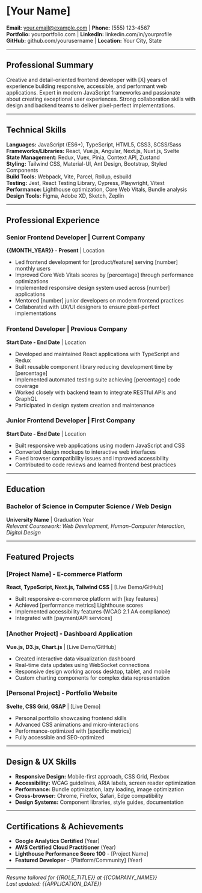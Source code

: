 # [Your Name]

**Email:** your.email@example.com | **Phone:** (555) 123-4567  
**Portfolio:** yourportfolio.com | **LinkedIn:** linkedin.com/in/yourprofile  
**GitHub:** github.com/yourusername | **Location:** Your City, State

---

## Professional Summary

Creative and detail-oriented frontend developer with [X] years of experience building responsive, accessible, and performant web applications. Expert in modern JavaScript frameworks and passionate about creating exceptional user experiences. Strong collaboration skills with design and backend teams to deliver pixel-perfect implementations.

---

## Technical Skills

**Languages:** JavaScript (ES6+), TypeScript, HTML5, CSS3, SCSS/Sass  
**Frameworks/Libraries:** React, Vue.js, Angular, Next.js, Nuxt.js, Svelte  
**State Management:** Redux, Vuex, Pinia, Context API, Zustand  
**Styling:** Tailwind CSS, Material-UI, Ant Design, Bootstrap, Styled Components  
**Build Tools:** Webpack, Vite, Parcel, Rollup, esbuild  
**Testing:** Jest, React Testing Library, Cypress, Playwright, Vitest  
**Performance:** Lighthouse optimization, Core Web Vitals, Bundle analysis  
**Design Tools:** Figma, Adobe XD, Sketch, Zeplin

---

## Professional Experience

### Senior Frontend Developer | Current Company
**{{MONTH_YEAR}} - Present** | Location

- Led frontend development for [product/feature] serving [number] monthly users
- Improved Core Web Vitals scores by [percentage] through performance optimizations
- Implemented responsive design system used across [number] applications
- Mentored [number] junior developers on modern frontend practices
- Collaborated with UX/UI designers to ensure pixel-perfect implementations

### Frontend Developer | Previous Company
**Start Date - End Date** | Location

- Developed and maintained React applications with TypeScript and Redux
- Built reusable component library reducing development time by [percentage]
- Implemented automated testing suite achieving [percentage] code coverage
- Worked closely with backend team to integrate RESTful APIs and GraphQL
- Participated in design system creation and maintenance

### Junior Frontend Developer | First Company
**Start Date - End Date** | Location

- Built responsive web applications using modern JavaScript and CSS
- Converted design mockups to interactive web interfaces
- Fixed browser compatibility issues and improved accessibility
- Contributed to code reviews and learned frontend best practices

---

## Education

### Bachelor of Science in Computer Science / Web Design
**University Name** | Graduation Year  
*Relevant Coursework: Web Development, Human-Computer Interaction, Digital Design*

---

## Featured Projects

### [Project Name] - E-commerce Platform
**React, TypeScript, Next.js, Tailwind CSS** | [Live Demo/GitHub]
- Built responsive e-commerce platform with [key features]
- Achieved [performance metrics] Lighthouse scores
- Implemented accessibility features (WCAG 2.1 AA compliance)
- Integrated with [payment/API services]

### [Another Project] - Dashboard Application
**Vue.js, D3.js, Chart.js** | [Live Demo/GitHub]
- Created interactive data visualization dashboard
- Real-time data updates using WebSocket connections
- Responsive design working across desktop, tablet, and mobile
- Custom charting components for complex data representation

### [Personal Project] - Portfolio Website
**Svelte, CSS Grid, GSAP** | [Live Demo]
- Personal portfolio showcasing frontend skills
- Advanced CSS animations and micro-interactions
- Performance-optimized with [specific metrics]
- Fully accessible and SEO-optimized

---

## Design & UX Skills

- **Responsive Design:** Mobile-first approach, CSS Grid, Flexbox
- **Accessibility:** WCAG guidelines, ARIA labels, screen reader optimization
- **Performance:** Bundle optimization, lazy loading, image optimization
- **Cross-browser:** Chrome, Firefox, Safari, Edge compatibility
- **Design Systems:** Component libraries, style guides, documentation

---

## Certifications & Achievements

- **Google Analytics Certified** (Year)
- **AWS Certified Cloud Practitioner** (Year)
- **Lighthouse Performance Score 100** - [Project Name]
- **Featured Developer** - [Platform/Community] (Year)

---

*Resume tailored for {{ROLE_TITLE}} at {{COMPANY_NAME}}*  
*Last updated: {{APPLICATION_DATE}}*